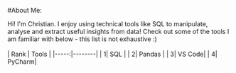 #About Me:

Hi! I'm Christian. I enjoy using technical tools like SQL to manipulate, analyse and extract useful insights from data! Check out some of the tools I am familiar with below - this list is not exhaustive :)
<br>
<br>
| Rank | Tools  |
|-----:|--------|
|     1| SQL    |
|     2| Pandas |
|     3| VS Code|
|     4| PyCharm|

